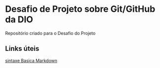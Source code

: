 # Desafio de Projeto sobre Git/GitHub da DIO
Repositório criado para o Desafio do Projeto


## Links úteis
[sintaxe Basica Markdown](https://www.markdownguide.org/basic-syntax/)
